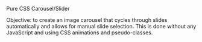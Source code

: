 Pure CSS Carousel/Slider

Objective: to create an image carousel that cycles through slides automatically and allows for manual slide selection. This is done without any JavaScript and using CSS animations and pseudo-classes.
